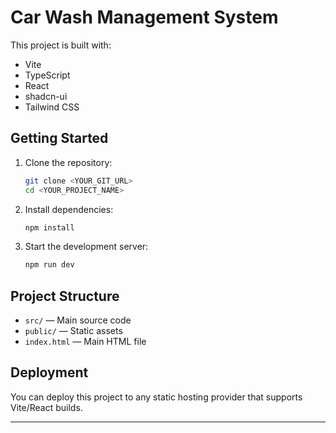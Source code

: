 # Car Wash Management System

This project is built with:
- Vite
- TypeScript
- React
- shadcn-ui
- Tailwind CSS

## Getting Started

1. Clone the repository:
   ```sh
   git clone <YOUR_GIT_URL>
   cd <YOUR_PROJECT_NAME>
   ```
2. Install dependencies:
   ```sh
   npm install
   ```
3. Start the development server:
   ```sh
   npm run dev
   ```

## Project Structure
- `src/` — Main source code
- `public/` — Static assets
- `index.html` — Main HTML file

## Deployment
You can deploy this project to any static hosting provider that supports Vite/React builds.

---
